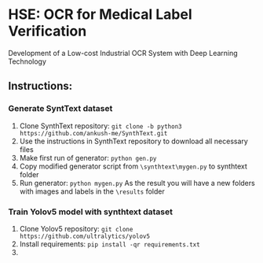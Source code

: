 # HSE: OCR for Medical Label Verification
Development of a Low-cost Industrial OCR System with Deep Learning Technology

## Instructions:
### Generate SyntText dataset
1. Clone SynthText repository: `git clone -b python3 https://github.com/ankush-me/SynthText.git`
2. Use the instructions in SynthText repository to download all necessary files
3. Make first run of generator: `python gen.py`
4. Copy modified generator script from `\synthtext\mygen.py` to synthtext folder
5. Run generator: `python mygen.py`
As the result you will have a new folders with images and labels in the `\results` folder

### Train Yolov5 model with synthtext dataset
1. Clone Yolov5 repository: `git clone https://github.com/ultralytics/yolov5`
2. Install requirements: `pip install -qr requirements.txt`
3. 
